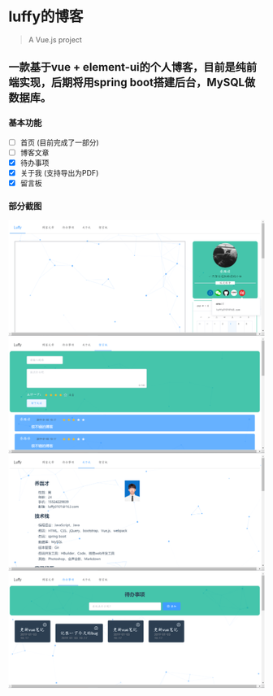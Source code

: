 # luffy的博客

> A Vue.js project
## 一款基于vue + element-ui的个人博客，目前是纯前端实现，后期将用spring boot搭建后台，MySQL做数据库。
### 基本功能
- [ ] 首页 (目前完成了一部分)
- [ ] 博客文章
- [x] 待办事项
- [x] 关于我 (支持导出为PDF)
- [x] 留言板

### 部分截图
![markdown](https://github.com/qiaolufei/luffy/blob/master/screenshot/1.png "首页")
![markdown](https://github.com/qiaolufei/luffy/blob/master/screenshot/2.png "留言板")
![markdown](https://github.com/qiaolufei/luffy/blob/master/screenshot/3.png "关于我")
![markdown](https://github.com/qiaolufei/luffy/blob/master/screenshot/4.png "待办事项")